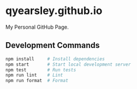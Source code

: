 # qyearsley.github.io

My Personal GitHub Page.

## Development Commands

```bash
npm install     # Install dependencies
npm start       # Start local development server
npm test        # Run tests
npm run lint    # Lint
npm run format  # Format
```
